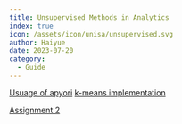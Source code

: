```yaml
---
title: Unsupervised Methods in Analytics
index: true
icon: /assets/icon/unisa/unsupervised.svg
author: Haiyue
date: 2023-07-20
category:
  - Guide
---
```



[Usuage of apyori](https://colab.research.google.com/drive/1lZVJoQqnN8wFSk4m3aPZ9KlYw82W3Oq1?usp=sharing)
[k-means implementation](https://colab.research.google.com/drive/1KqQsfrhee1truLbIflgkYhfTzIxmIxzz?usp=sharing)

[Assignment 2](https://colab.research.google.com/drive/1fLj4oBt4vcFMtpYiUgFQppECHb218U-w?usp=sharing)